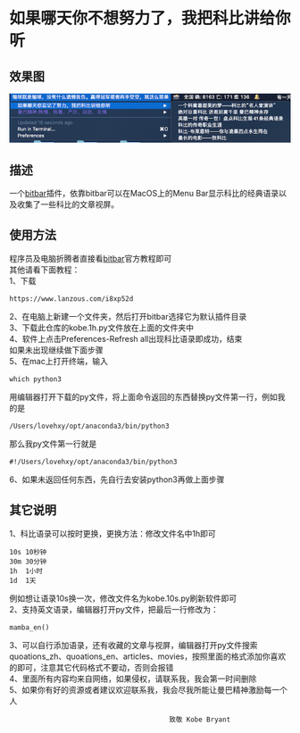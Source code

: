 # 如果哪天你不想努力了，我把科比讲给你听

## 效果图
![效果图](https://github.com/juventusryp/bitbar_for_kobe/blob/master/pic.png)

## 描述
一个[bitbar](https://getbitbar.com/)插件，依靠bitbar可以在MacOS上的Menu Bar显示科比的经典语录以及收集了一些科比的文章视屏。

## 使用方法
程序员及电脑折腾者直接看[bitbar](https://getbitbar.com/)官方教程即可  
其他请看下面教程：  
1、下载
```
https://www.lanzous.com/i8xp52d
```
2、在电脑上新建一个文件夹，然后打开bitbar选择它为默认插件目录  
3、下载此仓库的kobe.1h.py文件放在上面的文件夹中  
4、软件上点击Preferences-Refresh all出现科比语录即成功，结束  
如果未出现继续做下面步骤  
5、在mac上打开终端，输入
```
which python3
```
用编辑器打开下载的py文件，将上面命令返回的东西替换py文件第一行，例如我的是
```
/Users/lovehxy/opt/anaconda3/bin/python3
```
那么我py文件第一行就是
```
#!/Users/lovehxy/opt/anaconda3/bin/python3
```
6、如果未返回任何东西，先自行去安装python3再做上面步骤

## 其它说明
1、科比语录可以按时更换，更换方法：修改文件名中1h即可
```
10s 10秒钟
30m 30分钟
1h  1小时
1d  1天
```
例如想让语录10s换一次，修改文件名为kobe.10s.py刷新软件即可  
2、支持英文语录，编辑器打开py文件，把最后一行修改为：
```
mamba_en()
```
3、可以自行添加语录，还有收藏的文章与视屏，编辑器打开py文件搜索quoations_zh、quoations_en、articles、movies，按照里面的格式添加你喜欢的即可，注意其它代码格式不要动，否则会报错  
4、里面所有内容均来自网络，如果侵权，请联系我，我会第一时间删除  
5、如果你有好的资源或者建议欢迎联系我，我会尽我所能让曼巴精神激励每一个人

                                            致敬 Kobe Bryant



